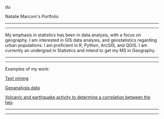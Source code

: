 du


Natalie Marcom's Portfolio

---------
---------


My  emphasis in statistics has been in data analysis, with a focus on geography. I  am interested in GIS data analysis, and geostatistics regarding urban populations. I am proficient in R, Python, ArcGIS, and QGIS. I am currently an undergrad in Statistics and intend to get my MS in Geography.

-------
--------

Examples of my work:


<a href="http://pixienat.github.io/assignment5_nm_new.html">Text mining</a>

<a href="http://pixienat.github.io/hw6.html">Geoanalysis data</a>

<a href="http://pixienat.github.io/141b_final_part41.html">Volcanic and earthquake activity to determine a correlation between the two</a>


-----
-----
